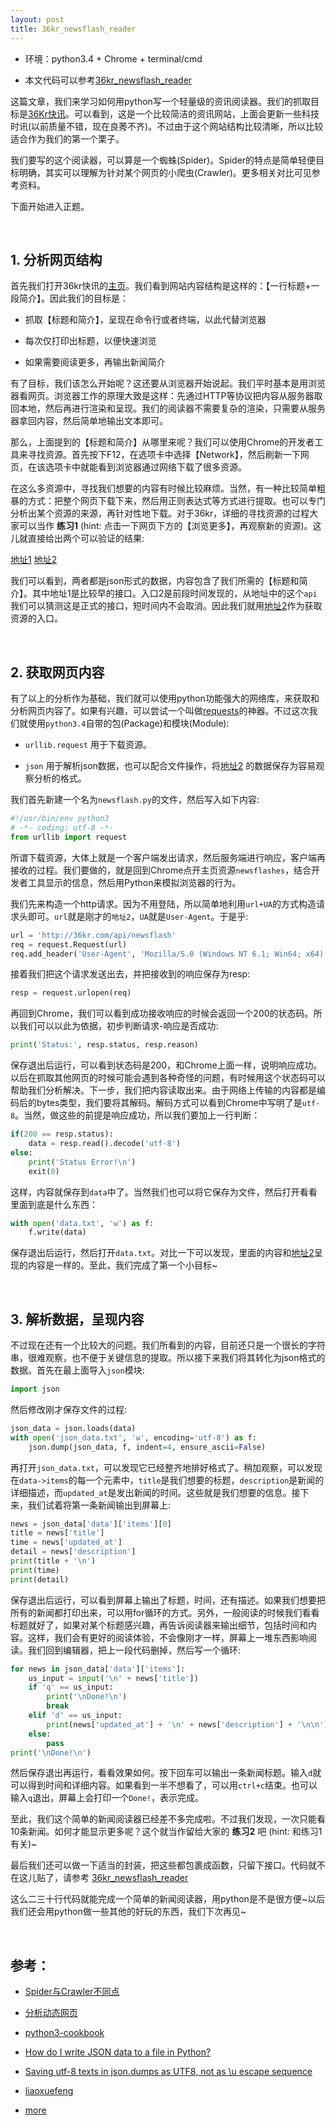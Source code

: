 ```yaml
---
layout: post
title: 36kr_newsflash_reader
---
```



*	环境：python3.4 + Chrome + terminal/cmd

*	本文代码可以参考[36kr_newsflash_reader](https://github.com/jJayyyyyyy/36kr_newsflash_reader)

这篇文章，我们来学习如何用python写一个轻量级的资讯阅读器。我们的抓取目标是[36Kr快讯](http://36kr.com/newsflashes)。可以看到，这是一个比较简洁的资讯网站，上面会更新一些科技时讯(以前质量不错，现在良莠不齐)。不过由于这个网站结构比较清晰，所以比较适合作为我们的第一个栗子。

我们要写的这个阅读器，可以算是一个蜘蛛(Spider)。Spider的特点是简单轻便目标明确，其实可以理解为针对某个网页的小爬虫(Crawler)。更多相关对比可见参考资料。

下面开始进入正题。

<br/>

##	1. 分析网页结构

首先我们打开36kr快讯的[主页](http://36kr.com/newsflashes)。我们看到网站内容结构是这样的：【一行标题+一段简介】。因此我们的目标是：

*	抓取【标题和简介】，呈现在命令行或者终端，以此代替浏览器

*	每次仅打印出标题，以便快速浏览

*	如果需要阅读更多，再输出新闻简介

有了目标，我们该怎么开始呢？这还要从浏览器开始说起。我们平时基本是用浏览器看网页。浏览器工作的原理大致是这样：先通过HTTP等协议把内容从服务器取回本地，然后再进行渲染和呈现。我们的阅读器不需要复杂的渲染，只需要从服务器拿回内容，然后简单地输出文本即可。

那么，上面提到的【标题和简介】从哪里来呢？我们可以使用Chrome的开发者工具来寻找资源。首先按下F12，在选项卡中选择【Network】，然后刷新一下网页，在该选项卡中就能看到浏览器通过网络下载了很多资源。

在这么多资源中，寻找我们想要的内容有时候比较麻烦。当然，有一种比较简单粗暴的方式：把整个网页下载下来，然后用正则表达式等方式进行提取。也可以专门分析出某个资源的来源，再针对性地下载。对于36kr，详细的寻找资源的过程大家可以当作 **练习1** (hint: 点击一下网页下方的【浏览更多】，再观察新的资源)。这儿就直接给出两个可以验证的结果:

[地址1](http://36kr.com/newsflashes.json) [地址2](http://36kr.com/api/newsflash)

我们可以看到，两者都是json形式的数据，内容包含了我们所需的【标题和简介】。其中地址1是比较早的接口。入口2是前段时间发现的，从地址中的这个`api`我们可以猜测这是正式的接口，短时间内不会取消。因此我们就用[地址2](http://36kr.com/api/newsflash)作为获取资源的入口。

<br/>

##	2. 获取网页内容

有了以上的分析作为基础，我们就可以使用python功能强大的网络库，来获取和分析网页内容了。如果有兴趣，可以尝试一个叫做[requests](https://github.com/kennethreitz/requests)的神器。不过这次我们就使用`python3.4`自带的包(Package)和模块(Module):

*	`urllib.request` 用于下载资源。

*	`json` 用于解析json数据，也可以配合文件操作，将[地址2](http://36kr.com/api/newsflash) 的数据保存为容易观察分析的格式。

我们首先新建一个名为`newsflash.py`的文件，然后写入如下内容:

```python
#!/usr/bin/env python3
# -*- coding: utf-8 -*-
from urllib import request
```

所谓下载资源，大体上就是一个客户端发出请求，然后服务端进行响应，客户端再接收的过程。我们要做的，就是回到Chrome点开主页资源`newsflashes`，结合开发者工具显示的信息，然后用Python来模拟浏览器的行为。

我们先来构造一个http请求。因为不用登陆，所以简单地利用`url+UA`的方式构造请求头即可。`url`就是刚才的`地址2`，`UA`就是`User-Agent`。于是乎: 

```python
url = 'http://36kr.com/api/newsflash'
req = request.Request(url)
req.add_header('User-Agent', 'Mozilla/5.0 (Windows NT 6.1; Win64; x64) AppleWebKit/537.36 (KHTML, like Gecko) Chrome/54.0.2840.71 Safari/537.36')
```

接着我们把这个请求发送出去，并把接收到的响应保存为resp:

```python
resp = request.urlopen(req)
```

再回到Chrome，我们可以看到成功接收响应的时候会返回一个200的状态码。所以我们可以以此为依据，初步判断请求-响应是否成功:

```python
print('Status:', resp.status, resp.reason)
```

保存退出后运行，可以看到状态码是200，和Chrome上面一样，说明响应成功。以后在抓取其他网页的时候可能会遇到各种奇怪的问题，有时候用这个状态码可以帮助我们分析解决。下一步，我们把内容读取出来。由于网络上传输的内容都是编码后的bytes类型，我们要将其解码。解码方式可以看到Chrome中写明了是`utf-8`。当然，做这些的前提是响应成功，所以我们要加上一行判断：

```python
if(200 == resp.status):
	data = resp.read().decode('utf-8')
else:
	print('Status Error!\n')
	exit(0)
```

这样，内容就保存到`data`中了。当然我们也可以将它保存为文件，然后打开看看里面到底是什么东西：

```python
with open('data.txt', 'w') as f:
	f.write(data)
```

保存退出后运行，然后打开`data.txt`。对比一下可以发现，里面的内容和[地址2](http://36kr.com/api/newsflash)呈现的内容是一样的。至此，我们完成了第一个小目标~

<br/>

##	3. 解析数据，呈现内容

不过现在还有一个比较大的问题。我们所看到的内容，目前还只是一个很长的字符串，很难观察，也不便于关键信息的提取。所以接下来我们将其转化为json格式的数据。首先在最上面导入`json`模块:

```python
import json
```

然后修改刚才保存文件的过程:

```python
json_data = json.loads(data)
with open('json_data.txt', 'w', encoding='utf-8') as f:
	json.dump(json_data, f, indent=4, ensure_ascii=False)
```

再打开`json_data.txt`，可以发现它已经整齐地排好格式了。稍加观察，可以发现在`data->items`的每一个元素中，`title`是我们想要的标题，`description`是新闻的详细描述，而`updated_at`是发出新闻的时间。这些就是我们想要的信息。接下来，我们试着将第一条新闻输出到屏幕上:

```python
news = json_data['data']['items'][0]
title = news['title']
time = news['updated_at']
detail = news['description']
print(title + '\n')
print(time)
print(detail)
```

保存退出后运行，可以看到屏幕上输出了标题，时间，还有描述。如果我们想要把所有的新闻都打印出来，可以用for循环的方式。另外，一般阅读的时候我们看看标题就好了，如果对某个标题感兴趣，再告诉阅读器来输出细节，包括时间和内容。这样，我们会有更好的阅读体验，不会像刚才一样，屏幕上一堆东西影响阅读。我们回到编辑器，把上一段代码删掉，然后写一个循环:

```python
for news in json_data['data']['items']:
	us_input = input('\n' + news['title'])
	if 'q' == us_input:
		print('\nDone!\n')
		break
	elif 'd' == us_input:
		print(news['updated_at'] + '\n' + news['description'] + '\n\n')
	else:
		pass
print('\nDone!\n')
```

然后保存退出再运行，看看效果如何。按下回车可以输出一条新闻标题。输入`d`就可以得到时间和详细内容。如果看到一半不想看了，可以用`ctrl+c`结束。也可以输入`q`退出，屏幕上会打印一个`Done!`，表示完成。

至此，我们这个简单的新闻阅读器已经差不多完成啦。不过我们发现，一次只能看10条新闻。如何才能显示更多呢？这个就当作留给大家的 **练习2** 吧 (hint: 和练习1有关)~

最后我们还可以做一下适当的封装，把这些都包裹成函数，只留下接口。代码就不在这儿贴了，请参考 [36kr_newsflash_reader](https://github.com/jJayyyyyyy/36kr_newsflash_reader/blob/master/36kr_newsflash_reader.py)

这么二三十行代码就能完成一个简单的新闻阅读器，用python是不是很方便~以后我们还会用python做一些其他的好玩的东西，我们下次再见~

<br/>

##	参考：

*	[Spider与Crawler不同点](http://www.admin5.com/article/20080825/100523.shtml)

*	[分析动态网页](https://www.zhihu.com/question/21471960/answer/81061538)

*	[python3-cookbook](http://python3-cookbook.readthedocs.io/zh_CN/latest/c06/p02_read-write_json_data.html)

*	[How do I write JSON data to a file in Python?](http://stackoverflow.com/questions/12309269/how-do-i-write-json-data-to-a-file-in-python)

*	[Saving utf-8 texts in json.dumps as UTF8, not as \u escape sequence](http://stackoverflow.com/questions/18337407/saving-utf-8-texts-in-json-dumps-as-utf8-not-as-u-escape-sequence)

*	[liaoxuefeng](http://www.liaoxuefeng.com/)

*	[more](https://github.com/jJayyyyyyy/36kr_newsflash_reader/blob/master/36kr_newsflash_reader.py)
